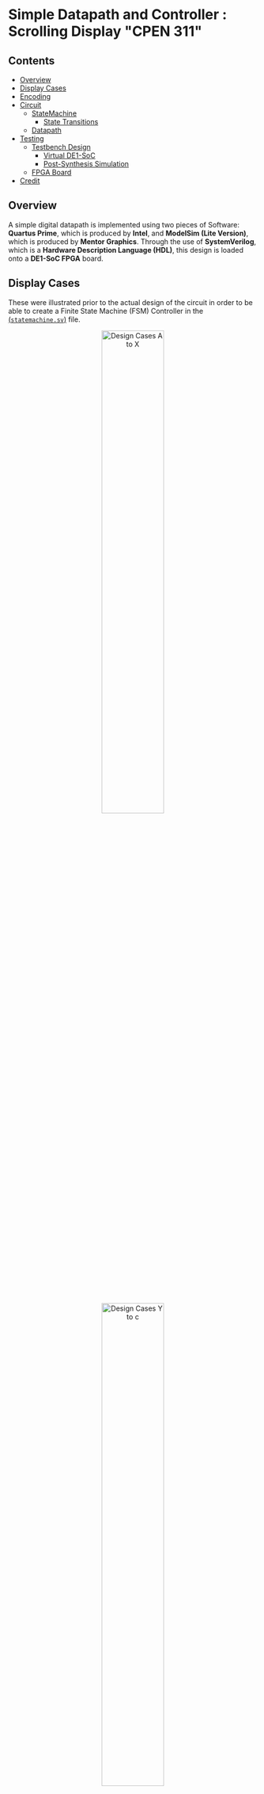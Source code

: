 # Simple Datapath and Controller : Scrolling Display "CPEN 311"

## Contents
* [Overview](#Overview)
* [Display Cases](#Display-Cases)
* [Encoding](#Encoding)
* [Circuit](#Circuit)
    * [StateMachine](#StateMachine)
        * [State Transitions](#State-Transitions)
    * [Datapath](#Datapath)
* [Testing](#Testing)
    * [Testbench Design](#Testbench-Design)
        * [Virtual DE1-SoC](#Virtual-DE1-SoC)
        * [Post-Synthesis Simulation](#Post-Synthesis-Simulation)
    * [FPGA Board](#FPGA-Board)
* [Credit](#Credit)

## Overview

A simple digital datapath is implemented using two pieces of Software: <b>Quartus Prime</b>, which is produced by <b>Intel</b>, and <b>ModelSim (Lite Version)</b>, which is produced by <b>Mentor Graphics</b>. Through the use of <b>SystemVerilog</b>, which is a <b>Hardware Description Language (HDL)</b>, this design is loaded onto a <b>DE1-SoC FPGA</b> board.

## Display Cases

These were illustrated prior to the actual design of the circuit in order to be able to create a Finite State Machine (FSM) Controller in the [(`statemachine.sv`)](statemachine.sv) file.

<p align = "center"><img src = "figures/Cases_A_To_X.JPG" width = "50%" height = "50%" title = "Design Cases A to X"></p>

<p align = "center"><img src = "figures/Cases_Y_To_c.JPG" width = "50%" height = "50%" title = "Design Cases Y to c"></p>

## Encoding

The 7-Segment Display on the De1-SoC is driven by active-low `HEX` outputs (i.e. 0 values turn the segment **ON** and 1 values turn the segment **OFF**.) However, the Loop Count on the `LEDR` outputs are active-high. For our purposes, we will encode this in the LEDR Driver in the [(`driver.sv`)](driver.sv) file as a 10-bit one-hot signal.

| 7-Segment Display | Code |
| ----------------- | ---- |
| C | 7'b1000110 |
| P | 7'b0001100 |
| E | 7'b0000110 |
| n | 7'b1001000 |
| 3 | 7'b0110000 |
| 1 | 7'b1111001 |
| b | 7'b0000011 |
| y | 7'b0010001 |
| e | 7'b0000100 |

## Circuit

Based on previous knowledge of similar digital datapaths, the top level diagram of was created as shown below.

<p align = "center"><img src = "figures/Circuit_Diagram.JPG" width = "60%" height = "60%" title = "Top Level Diagram"></p>

### StateMachine

The controller of the circuit will be transitioning through a series of states. The outputs are dependent on the current state, whereas the next state is determined by the current state, as well as input and outputs.

The current state will be changing on every positive clock edge if the active-high reset signal is asserted (i.e. sequential, synchronous). The outputs and next state are driven by combinational logic and are changed through "blocking" assignments so that they take effect in series.

<p align = "center"><img src = "figures/State_Machine.JPG" width="60%" height="60%" title= "State Machine"></p>

#### State Transitions

| Current State | Next State | Conditions |
| ------------- | ---------- | ---------- |
| X | ResetState | (resetb == 1) && (posedge clock) |
| ResetState | HardwareOffState | (resetb == 0) && (posedge clock) |
| HardwareOffState | DisplayCase_A_State | (resetb == 0) && (posedge clock) |
| DisplayCase_A_State | DisplayCase_B_J_State | (resetb == 0) && (posedge clock) |
| DisplayCase_B_J_State ... | ... DisplayCase_E_M_State | (resetb == 0) && (posedge clock) |
| DisplayCase_E_M_State | DisplayCase_F_State | (resetb == 0) && (posedge clock) && (LEDR < {10{1'b1}}) |
| DisplayCase_E_M_State | DisplayCase_N_State | (resetb == 0) && (posedge clock) && (LEDR == {10{1'b1}}) |
| DisplayCase_F_State ... | ... DisplayCase_I_State | (resetb == 0) && (posedge clock) |
| DisplayCase_I_State | DisplayCase_B_J_State | (resetb == 0) && (posedge clock) |
| DisplayCase_N_State ... | ... DisplayCase_Q_State | (resetb == 0) && (posedge clock) |
| DisplayCase_Q_State | DisplayCase_R_State | (resetb == 0) && (posedge clock) |
| DisplayCase_R_State | DisplayCase_S_V_State | (resetb == 0) && (posedge clock) && (LEDR != {10{1'b1}}) |
| DisplayCase_R_State | DisplayCase_R_State | (resetb == 0) && (posedge clock) && (LEDR == {10{1'b1}}) |
| DisplayCase_S_V_State ... | ... DisplayCase_U_X_State | (resetb == 0) && (posedge clock) |
| DisplayCase_U_X_State | DisplayCase_Y_State | (resetb == 0) && (posedge clock) |
| DisplayCase_Y_State ... | ... DisplayCase_c_State | (resetb == 0) && (posedge clock) |
| Displaycase_c_State | DisplayCase_R_State | (resetb == 0) && (posedge clock) |

### Datapath

The HEX0 ... HEX5 Displays are instantiated as modified 7-bit registers, which default to turn the respective 7-Segment Display off on active-high reset.
The LEDR Driver is a heavily modified 10-bit register, which increments a 10-bit one hot bus as the message loops through the <b>DE1-SoC FPGA</b>.

There is also a Flickering Light Effect that is implemented on completion of 10 loops around the board.

## Testing

Multiple tests have been implemented to ensure the circuit is functioning exactly as intended. These are evaluated through simulation and loading the design onto the physical <b>DE1-SoC FPGA</b> board.

### Testbench Design

For each of the `.sv` files included in this project, a corresponding testbench was written to cycle the clock and thoroughly evaluate the functioning of the inputs and outputs. Our testbench modules have no input and output ports. They instead instantiate the corresponding synthesizable <b>SystemVerilog</b> module. The testbench drives the clock with the <b>Verilog</b> delay syntax (`#`).

We tried our best to exhaustively test our <b>SystemVerilog Register Transfer Level (RTL)</b> code. To exercise the entire <b>Design Under Test (DUT)</b>, we use the (<b>Verilog</b> `$display`) tasks to check whether our signals are the expected value.

These testbenches were simulated on <b>Modelsim</b> in a very lengthy procedure involving clock-timing to check if the relevant signals are updated on the positive clock edges. These are implemented in the `tb_ ... .sv` files to make debugging the <b>RTL</b> a smoother process.

#### Virtual DE1-SoC

This was developed by <b>The University of British Columbia Electrical and Computer Engineering Department</b> as an emulator. It allows a visual representation of the functionality of the real board (i.e. buttons, LEDs, HEX Displays). More detail is provided in the [`de1-gui`](de1-gui) directory.

For our purposes, we have instantiated this in our [(`tb_toplevel.sv`)](tb_toplevel.sv) file to try our best at manifesting the actual <b>DE1-SoC FPGA</b> board.

#### Post-Synthesis Simulation

The [(`toplevel.vo`)](toplevel.vo) file is generated from the <b>Quartus</b> project compilation in the [(`.../modelsim`)](quartus_simulation/simulation/modelsim) directory.

The `cyclonev_ver`, `altera_ver`, `altera_lnsim_ver`, `altera_mf_ver` are added to <b>Modelsim</b> when simulating [(`tb_toplevel.sv`)](tb_toplevel.sv) to instantiates primitive <b>FPGA</b> modules like `cyclone_lcell_comb` and `cyclone_io_ibuf`.

<p align = "center"><img src = "figures/Modelsim_Libraries.JPG" width="60%" height="60%" title= "Modelsim Libraries for Post-Synthesis Simulation"></p>

### FPGA Board

A project is created using <b>Quartus Prime</b> software to load the `.sv` files onto the <b>DE1-SoC FPGA</b> board. The board must be specified in the Project Wizard and the pin assignments must be imported from the [(`DE1_SoC.qsf`)](settings/DE1_SoC.qsf) file and copied into the [(`toplevel.qsf`)](quartus_simulation/toplevel.qsf) file. This step is crucial to avoid damaging the $200 piece of equipment. Following this step, the <i>Start Compilation</i> tool is run over the duration of several minutes. Using the <i>Programmer</i> tool, the design is downloaded onto the <b>DE1-SoC FPGA</b> board via <b>JTAG</b>.

The videos in the [`demonstrations`](demonstrations) directory show the end result of this procedure as well as the output on the <b>DE1-SoC FPGA</b>. This directory is tracked using <b>Git LFS</b> due to size restrictions.</i> We have embedded low resolution compressed versions of these files below.

https://user-images.githubusercontent.com/52113009/115104722-521be480-9f28-11eb-9a4a-4cb7df9ce6c6.mp4

https://user-images.githubusercontent.com/52113009/115104737-665fe180-9f28-11eb-8e3a-fa2748fb1eb1.mp4

## Credit

The idea for this project was derived from <b>The University of British Columbia Electrical and Computer Engineering</b> Undergraduate program. The <b>APSC 160 - Introduction to Computation</b> and <b>CPEN 311 - Digital Systems Design</b> course requirements involve two individual projects which acted as the inspiration for this circuit. A Scrolling 'HELLO' Display originally created using <b>C Programming</b> concepts in <b>APSC 160</b> was redesigned through the use of <b>Digital Design</b> concepts from a Baccarat engine created in <b>CPEN 311</b>.

The project has been heavily refactored from the initial design to make the StateMachine and testbench more seamless. The entire design document is included in the [(`design.pdf`)](design.pdf) file.
